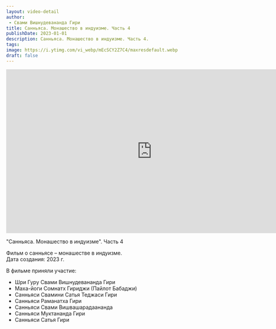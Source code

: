 ```yaml
---
layout: video-detail
author:
 - Свами Вишнудевананда Гири
title: Санньяса. Монашество в индуизме. Часть 4
publishDate: 2023-01-01
description: Санньяса. Монашество в индуизме. Часть 4. 
tags: 
image: https://i.ytimg.com/vi_webp/mEcSCY2Z7C4/maxresdefault.webp
draft: false
---
```


<iframe width="790" height="444" src="https://www.youtube.com/embed/mEcSCY2Z7C4" frameborder="0" allowfullscreen=""></iframe> 

 "Санньяса. Монашество в индуизме". Часть 4

 Фильм о санньясе – монашестве в индуизме.  
 Дата создания: 2023 г.  
  
 В фильме приняли участие:  
  
* Шри Гуру Свами Вишнудевананда Гири
* Маха-йоги Сомнатх Гириджи (Пайлот Бабаджи)
* Санньяси Свамини Сатья Теджаси Гири
* Санньяси Раманатха Гири
* Санньяси Свами Вишвашарадаананда
* Санньяси Муктананда Гири
* Санньяси Сатья Гири
  
  

 